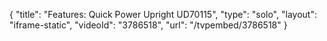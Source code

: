 {
    "title": "Features: Quick Power Upright UD70115",
    "type": "solo",
    "layout": "iframe-static",
    "videoId": "3786518",
    "url": "\/tvpembed\/3786518"
}